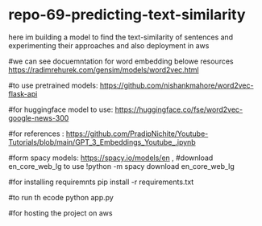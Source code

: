 # repo-69-predicting-text-similarity
here im building a model to find the text-similarity of sentences and experimenting their approaches and also deployment in aws

#we can see docuemntation for word embedding belowe resources
https://radimrehurek.com/gensim/models/word2vec.html

#to use pretrained models:
https://github.com/nishankmahore/word2vec-flask-api

#for huggingface model to use:
https://huggingface.co/fse/word2vec-google-news-300

#for references :
https://github.com/PradipNichite/Youtube-Tutorials/blob/main/GPT_3_Embeddings_Youtube_.ipynb

#form spacy models:
https://spacy.io/models/en   , #download en_core_web_lg to use
!python -m spacy download en_core_web_lg


#for installing requiremnts
pip install -r requirements.txt

#to run th ecode
python app.py






#for hosting the project on aws

